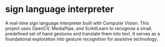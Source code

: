 # sign language interpreter
A real-time sign language interpreter built with Computer Vision. This project uses OpenCV, MediaPipe, and ScikitLearn to recognize a small, predefined set of hand gestures and translate them into text. It serves as a foundational exploration into gesture recognition for assistive technology.

